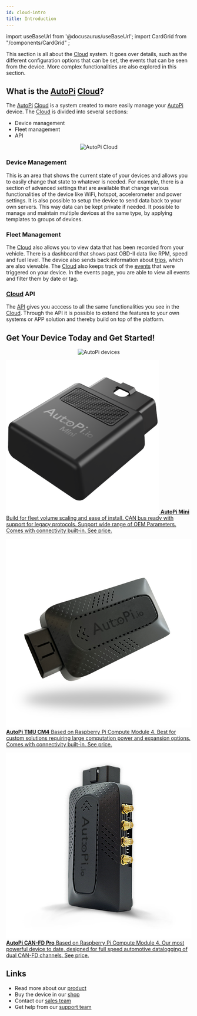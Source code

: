 ```yaml
---
id: cloud-intro
title: Introduction
---
```


import useBaseUrl from '@docusaurus/useBaseUrl'; import CardGrid from "/components/CardGrid" ;

This section is all about the [Cloud](https://www.autopi.io/software-platform/cloud-management) system. It goes over details, such as the different configuration
options that can be set, the events that can be seen from the device. More complex functionalities
are also explored in this section.

## What is the [AutoPi](https://www.autopi.io) [Cloud](https://www.autopi.io/software-platform/cloud-management)?

The [AutoPi](https://www.autopi.io) [Cloud](https://www.autopi.io/software-platform/cloud-management) is a system created to more easily manage your [AutoPi](https://www.autopi.io) device. The [Cloud](https://www.autopi.io/software-platform/cloud-management) is divided into several sections:

- Device management 
- Fleet management 
- API

<p align="center">
  <img src={useBaseUrl('/img/cloud/intro/cloud_device_setups_scaled.png')} alt="AutoPi Cloud" width="400"/>
</p>

### Device Management
This is an area that shows the current state of your devices and allows you to easily change that
state to whatever is needed. For example, there is a section of advanced settings that are
available that change various functionalities of the device like WiFi, hotspot, accelerometer
and power settings. It is also possible to setup the device to send data back to your own servers.
This way data can be kept private if needed. It possible to manage and maintain multiple devices at the same type, by applying templates to groups of devices.


### Fleet Management
The [Cloud](https://www.autopi.io/software-platform/cloud-management) also allows you to view data that has been recorded from your vehicle. There is a dashboard that
shows past OBD-II data like RPM, speed and fuel level. The device also sends back information about
[trips](/cloud/fleet_management/vehicles/trips/), which are also viewable. The [Cloud](https://www.autopi.io/software-platform/cloud-management) also keeps track of the
[events](/cloud/device_management/events/index.md) that were triggered on your device. In the events page, you are
able to view all events and filter them by date or tag.

### [Cloud](https://www.autopi.io/software-platform/cloud-management) API
The [API](/getting_started/api/) gives you acccess to all the same functionalities you see in the [Cloud](https://www.autopi.io/software-platform/cloud-management). Through the API it is possible to extend the features to your own systems or APP solution and thereby build on top of the platform. 


## Get Your Device Today and Get Started!

<p align="center">
  <img src={useBaseUrl('img/shared/autopi_devices_trans.png')} alt="AutoPi devices" width="600"/>
</p>

<CardGrid home>

[![](/img/hardware/autopi_mini/AutoPi_Mini_5_Top_right.png) **AutoPi Mini** Build for fleet volume scaling and ease of install. CAN bus ready with support for legacy protocols. Support wide range of OEM Parameters. Comes with connectivity built-in. See price.](https://shop.autopi.io/products/autopi-mini)

[![](/img/hardware/autopi_tmu_cm4/TMU_Floating_Topside_V1_scaled.png) **AutoPi TMU CM4** Based on Raspberry Pi Compute Module 4. Best for custom solutions requiring large computation power and expansion options. Comes with connectivity built-in. See price.](https://shop.autopi.io/products/autopi-telematics-unit-cm4-4g-lte-edition)

[![](/img/hardware/autopi_canfd_pro/canfd_pro_trans.png) **AutoPi CAN-FD Pro** Based on Raspberry Pi Compute Module 4. Our most powerful device to date, designed for full speed automotive datalogging of dual CAN-FD channels. See price.](https://shop.autopi.io/products/autopi-can-fd-pro)

</CardGrid>

## Links
  - Read more about our [product](https://autopi.io)
  - Buy the device in our [shop](https://shop.autopi.io)
  - Contact our [sales team ](https://www.autopi.io/contact/)
  - Get help from our [support team ](https://www.autopi.io/support/)
